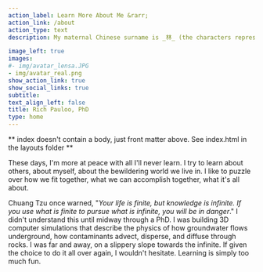 ```yaml
---
action_label: Learn More About Me &rarr;
action_link: /about
action_type: text
description: My maternal Chinese surname is _林_ (the characters represent 2 trees and mean _forest_). My paternal surname is Pauloo, Americanized at Ellis Island from the Polish "Paulowski". 

image_left: true
images:
#- img/avatar_lensa.JPG
- img/avatar_real.png
show_action_link: true
show_social_links: true
subtitle: 
text_align_left: false
title: Rich Pauloo, PhD
type: home
---
```


** index doesn't contain a body, just front matter above.
See index.html in the layouts folder **

These days, I'm more at peace with all I'll never learn. I try to learn about others, about myself, about the bewildering world we live in. I like to puzzle over how we fit together, what we can accomplish together, what it's all about.

Chuang Tzu once warned, "_Your life is finite, but knowledge is infinite. If you use what is finite to pursue what is infinite, you will be in danger_." I didn't understand this until midway through a PhD. I was building 3D computer simulations that describe the physics of how groundwater flows underground, how contaminants advect, disperse, and diffuse through rocks. I was far and away, on a slippery slope towards the infinite. If given the choice to do it all over again, I wouldn't hesitate. Learning is simply too much fun.